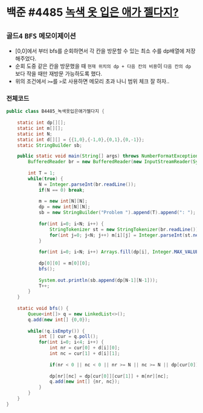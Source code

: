 # 백준 #4485 [녹색 옷 입은 애가 젤다지?](https://www.acmicpc.net/problem/4485)
`골드4` `BFS` `메모이제이션`
---
- [0,0]에서 부터 bfs를 순회하면서 각 칸을 방문할 수 있는 최소 수를 dp배열에 저장해주었다. 
- 순회 도중 같은 칸을 방문했을 때 `현재 위치의 dp + 다음 칸의 비용`이 `다음 칸의 dp` 보다 작을 때만 재방문 가능하도록 했다.
- 위의 조건에서 `>=`를 `>`로 사용하면 메모리 초과 나니 범위 체크 잘 하자..

### 전체코드
```java
public class B4485_녹색옷입은애가젤다지 {
	
	static int dp[][];
	static int m[][];
	static int N;
	static int d[][] = {{1,0},{-1,0},{0,1},{0,-1}};
	static StringBuilder sb;

	public static void main(String[] args) throws NumberFormatException, IOException {
		BufferedReader br = new BufferedReader(new InputStreamReader(System.in));
		
		int T = 1;
		while(true) {
			N = Integer.parseInt(br.readLine());
			if(N == 0) break;
			
			m = new int[N][N];
			dp = new int[N][N];
			sb = new StringBuilder("Problem ").append(T).append(": ");
			
			for(int i=0; i<N; i++) {
				StringTokenizer st = new StringTokenizer(br.readLine());
				for(int j=0; j<N; j++) m[i][j] = Integer.parseInt(st.nextToken());
			}
			
			for(int i=0; i<N; i++) Arrays.fill(dp[i], Integer.MAX_VALUE);
			
			dp[0][0] = m[0][0];
			bfs();
			
			System.out.println(sb.append(dp[N-1][N-1]));
			T++;
		}
	}
	
	static void bfs() {
		Queue<int[]> q = new LinkedList<>();
		q.add(new int[] {0,0});
		
		while(!q.isEmpty()) {
			int [] cur = q.poll();
			for(int i=0; i<4; i++) {
				int nr = cur[0] + d[i][0];
				int nc = cur[1] + d[i][1];
				
				if(nr < 0 || nc < 0 || nr >= N || nc >= N || dp[cur[0]][cur[1]]+m[nr][nc] >= dp[nr][nc]) continue;
				
				dp[nr][nc] = dp[cur[0]][cur[1]] + m[nr][nc];
				q.add(new int[] {nr, nc});
			}
		}
	}
}

```
